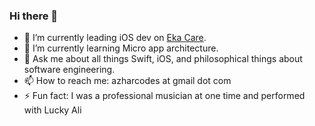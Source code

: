 ### Hi there 👋

- 🔭 I’m currently leading iOS dev on [Eka Care](https://apps.apple.com/in/app/ekacare-ndhm-health-id-abha/id1561621558).
- 🌱 I’m currently learning Micro app architecture.
- 💬 Ask me about all things Swift, iOS, and philosophical things about software engineering.
- 📫 How to reach me: azharcodes at gmail dot com
- ⚡ Fun fact: I was a professional musician at one time and performed with Lucky Ali

<!--
**iamazhar/iamazhar** is a ✨ _special_ ✨ repository because its `README.md` (this file) appears on your GitHub profile.

Here are some ideas to get you started:

- 🔭 I’m currently working on ...
- 🌱 I’m currently learning ...
- 👯 I’m looking to collaborate on ...
- 🤔 I’m looking for help with ...
- 💬 Ask me about ...
- 📫 How to reach me: ...
- 😄 Pronouns: ...
- ⚡ Fun fact: ...
-->
